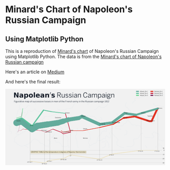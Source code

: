 # Minard's Chart of Napoleon's Russian Campaign
## Using Matplotlib Python

This is a reproduction of [Minard's chart](https://medium.com/r/?url=https%3A%2F%2Fcommons.wikimedia.org%2Fwiki%2FFile%3AMinard.png%23%2Fmedia%2FFile%3AMinard.png) of Napoleon's Russian Campaign using Matplotlib Python. The data is from the [Minard's chart of Napoleon's Russian campaign](https://www.rpubs.com/Minh_Bui/257561)

Here's an article on [Medium](https://amitamola.medium.com/minards-chart-using-matplotlib-in-python-fbe8865cad78)

And here's the final result:

![Minard's Chart of Napoleon's Russian Campaign](https://github.com/amitamola/minard_chart/blob/main/Ultimate_final.png)
